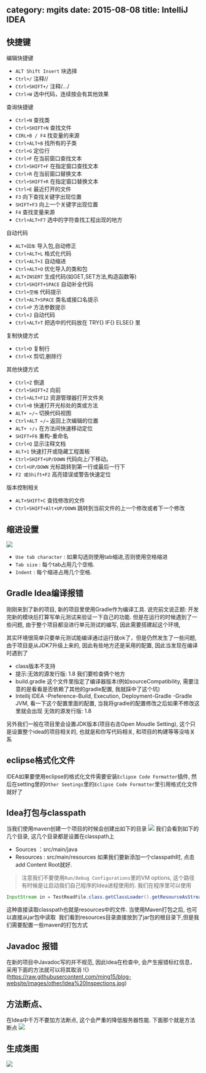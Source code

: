 category: mgits
date: 2015-08-08
title: IntelliJ IDEA
---
## 快捷键

编辑快捷键
* `ALT Shift Insert` 块选择 
* `Ctrl+/`   注释//   
* `Ctrl+SHIFT+/`  注释/*...*/ 
* `Ctrl+W`   选中代码，连续按会有其他效果 

查询快捷键
* `Ctrl+N`   查找类 
* `Ctrl+SHIFT+N`  查找文件 
* `CIRL+B / F4`   找变量的来源 
* `Ctrl+ALT+B`  找所有的子类 
* `Ctrl+G`   定位行 
* `Ctrl+F`   在当前窗口查找文本 
* `Ctrl+SHIFT+F`  在指定窗口查找文本 
* `Ctrl+R`   在当前窗口替换文本 
* `Ctrl+SHIFT+R`  在指定窗口替换文本 
* `Ctrl+E`   最近打开的文件 
* `F3`   向下查找关键字出现位置 
* `SHIFT+F3`  向上一个关键字出现位置 
* `F4`   查找变量来源 
* `Ctrl+ALT+F7`  选中的字符查找工程出现的地方 

自动代码
* `ALT+回车`  导入包,自动修正 
* `Ctrl+ALT+L`  格式化代码 
* `Ctrl+ALT+I`  自动缩进 
* `Ctrl+ALT+O`  优化导入的类和包 
* `ALT+INSERT`  生成代码(如GET,SET方法,构造函数等)  
* `Ctrl+SHIFT+SPACE` 自动补全代码 
* `Ctrl+空格`  代码提示 
* `Ctrl+ALT+SPACE`  类名或接口名提示 
* `Ctrl+P`   方法参数提示 
* `Ctrl+J`   自动代码 
* `Ctrl+ALT+T`  把选中的代码放在 TRY{} IF{} ELSE{} 里

复制快捷方式
* `Ctrl+D`   复制行 
* `Ctrl+X`   剪切,删除行  

其他快捷方式
* `Ctrl+Z`   倒退 
* `Ctrl+SHIFT+Z`  向前 
* `Ctrl+ALT+F12`  资源管理器打开文件夹 
* `Ctrl+B`   快速打开光标处的类或方法 
* `ALT+ ←/→`  切换代码视图 
* `Ctrl+ALT ←/→`  返回上次编辑的位置 
* `ALT+ ↑/↓`  在方法间快速移动定位 
* `SHIFT+F6`  重构-重命名 
* `Ctrl+Q`   显示注释文档 
* `ALT+1`   快速打开或隐藏工程面板 
* `Ctrl+SHIFT+UP/DOWN` 代码向上/下移动。 
* `Ctrl+UP/DOWN`  光标跳转到第一行或最后一行下 
* `F2 或Shift+F2` 高亮错误或警告快速定位

版本控制相关
* `ALT+SHIFT+C`  查找修改的文件 
* `Ctrl+SHIFT+Alt+UP/DOWN`  跳转到当前文件的上一个修改或者下一个修改

## 缩进设置
![](https://raw.githubusercontent.com/ming15/blog-website/images/other/idea_indent.jpg)
* `Use tab character` : 如果勾选则使用tab缩进,否则使用空格缩进
* `Tab size` : 每个tab占用几个空格.
* `Indent` : 每个缩进占用几个空格.

## Gradle Idea编译报错
刚刚来到了新的项目, 新的项目里使用Gradle作为编译工具.  说完前文说正题: 开发完新的模块后打算写单元测试来验证一下自己的功能. 但是在运行的时候遇到了一些问题, 由于整个项目都没进行单元测试的编写, 因此需要搭建起这个环境,

其实环境很简单只要单元测试能编译通过运行就ok了，但是仍然发生了一些问题,由于项目是从JDK7升级上来的, 因此有些地方还是采用的配置, 因此当发现在编译时遇到了
* class版本不支持
* 提示:无效的源发行版: 1.8
我们要检查俩个地方
* build.gradle 这个文件里指定了编译器版本(例如sourceCompatibility, 需要注意的是看看是否依赖了其他的gradle配置, 我就踩中了这个坑)
* Intellij IDEA -Preference-Build, Execution, Deployment-Gradle -Gradle JVM, 看一下这个配置里面的配置, 当我将gradle的配置修改之后如果不修改这里就会出现  无效的源发行版: 1.8

另外我们一般在项目里会设置JDK版本(项目右击Open Moudle Setting), 这个只是设置整个idea的项目相关的, 也就是和你写代码相关, 和项目的构建等等没啥关系

## eclipse格式化文件
IDEA如果要使用eclipse的格式化文件需要安装`Eclipse Code Formatter`插件, 然后在setting里的`Other Seetings`里的`Eclipse Code Formatter`里引用格式化文件就好了

## Idea打包与classpath
当我们使用maven创建一个项目的时候会创建出如下的目录
![](https://raw.githubusercontent.com/ming15/blog-website/images/other/idea%20classpath.png)
我们会看到如下的几个目录, 这几个目录都是设置在classpath上
* Sources ：src/main/java
* Resources : src/main/resources
如果我们要新添加一个classpath时, 点击add Content Root就好. 
> 注意我们不要使用`Run/Debug Configurations`里的VM options, 这个路径有时候是让启动我们自己程序的Idea进程使用的.
我们在程序里可以使用
```java
InputStream in = TestReadFile.class.getClassLoader().getResourceAsStream("./mybatis-config.xml");
```
这种直接读取classpath也就是resources中的文件. 当使用Maven打包之后, 也可以直接从jar包中读取
![]()
我们看到resources目录直接放到了jar包的根目录下,但是我们需要配置一些maven的打包方式


## Javadoc 报错
在新的项目中Javadoc写的并不规范, 因此Idea在检查中, 会产生报错标红信息，采用下面的方法就可以将其取消
!{}(https://raw.githubusercontent.com/ming15/blog-website/images/other/Idea%20Inspections.jpg)

## 方法断点、
在Idea中千万不要加方法断点, 这个会严重的降低服务器性能. 下面那个就是方法断点
![](https://raw.githubusercontent.com/ming15/blog-website/images/other/idea%20method%20breakpoints.bmp)

## 生成类图
![](https://raw.githubusercontent.com/ming15/blog-website/images/other/idea%20lei%20tu.png)